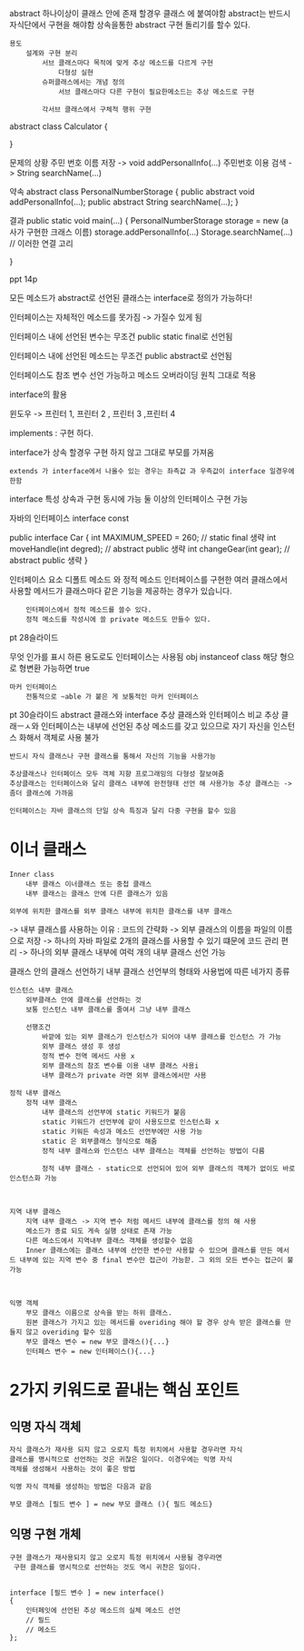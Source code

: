 


abstract 
    하나이상이 클래스 안에 존재 할경우 클래스 에 붙여야함
    abstract는 반드시 자식단에서 구현을 해야함
    상속을통한 abstract 구현 돌리기를 할수 있다.

    용도
        설계와 구현 분리
            서브 클래스마다 목적에 맞게 추상 메소드를 다르게 구현
                다형성 실현
            슈퍼클래스에서는 개념 정의
                서브 클래스마다 다른 구현이 필요한메소드는 추상 메소드로 구현
            
            각서브 클래스에서 구체적 행위 구현

abstract class Calculator
{
    
}

문제의 상황
    주민 번호 이름 저장 -> void addPersonalInfo(...)
    주민번호 이용 검색 -> String searchName(...)

약속
abstract class PersonalNumberStorage
{
    public abstract void addPersonalInfo(...);
    public abstract String searchName(...);
}

결과
public static void main(...)
{
    PersonalNumberStorage storage = new (a 사가 구현한 크래스 이름)
    storage.addPersonalInfo(...)
    Storage.searchName(...) // 이러한 연결 고리

}

ppt 14p

모든 메소드가 abstract로 선언된 클래스는 interface로 정의가 가능하다!

인터페이스는 자체적인 메소드를 못가짐 -> 가질수 있게 됨

인터페이스 내에 선언된 변수는 무조건 public static final로 선언됨

인터페이스 내에 선언된 메소드는 무조건 public abstract로 선언됨

인터페이스도 참조 변수 선언 가능하고 메소드 오버라이딩 원칙 그대로 적용



interface의 활용

윈도우 -> 프린터 1, 프린터 2 , 프린터 3 ,프린터 4

implements : 구현 하다.

interface가 상속 할경우
    구현 하지 않고 그대로 부모를 가져옴

    extends 가 interface에서 나올수 있는 경우는 좌측값 과 우측값이 interface 일경우에 한함

interface 특성
    상속과 구현 동시에 가능
    둘 이상의 인터페이스 구현 가능

자바의 인터페이스 
    interface const

public interface Car
{
    int MAXIMUM_SPEED = 260;  // static final 생략
    int moveHandle(int degred);  // abstract public 생략
    int changeGear(int gear); // abstract public 생략
}



인터페이스 요소
    디폴트 메소드 와 정적 메소드 
        인터페이스를 구현한 여러 클래스에서 사용할 메서드가 클래스마다 같은 기능을 제공하는 경우가 있습니다.

        인터페이스에서 정적 메소드를 쓸수 있다.
        정적 메소드를 작성시에 쓸 private 메소드도 만들수 있다.


pt 28슬라이드

무엇 인가를 표시 하른 용도로도 인터페이스는 사용됨
obj instanceof class 
    해당 형으로 형변환 가능하면 true

    마커 인터페이스
        전통적으로 ~able 가 붙은 게 보통적인 마커 인터페이스

pt 30슬라이드
abstract 클래스와 interface
 추상 클래스와 인터페이스 비교
    추상 클래ㅡㅅ와 인터페이스는 내부에 선언된 추상 메소드를 갖고 있으므로 자기 자신을 인스턴스 화해서 객체로 사용 불가

    반드시 자식 클래스나 구현 클래스를 통해서 자신의 기능을 사용가능

    추상클래스나 인터페이스 모두 객체 지향 프로그래밍의 다형성 잘보여줌
    추상클래스는 인터페이스와 달리 클래스 내부에 완전형태 선언 해 사용가능 추상 클래스는 -> 좀더 클래스에 가까움

    인터페이스는 자바 클래스의 단일 상속 특징과 달리 다중 구현을 할수 있음


# 이너 클래스

    Inner class 
        내부 클래스 이너클래스 또는 중첩 클래스
        내부 클래스는 클래스 안에 다른 클래스가 있음
    
    외부에 위치한 클래스를 외부 클래스 내부에 위치한 클래스를 내부 클래스


-> 내부 클래스를 사용하는 이유 : 코드의 간략화
-> 외부 클래스의 이름을 파일의 이름으로 저장
-> 하나의 자바 파일로 2개의 클래스를 사용할 수 있기 떄문에 코드 관리 편리
-> 하나의 외부 클래스 내부에 여럭 개의 내부 클래스 선언 가능 





클래스 안의 클래스 선언하기
    내부 클래스 선언부의 형태와 사용법에 따른 네가지 종류

    인스턴스 내부 클래스
        외부클래스 안에 클래스를 선언하는 것
        보통 인스턴스 내부 클래스를 줄여서 그냥 내부 클래스
    
        선행조건 
            바깥에 있는 외부 클래스가 인스턴스가 되어야 내부 클래스를 인스턴스 가 가능
            외부 클래스 생성 후 생성
            정적 변수 전역 메서드 사용 x
            외부 클래스의 참조 변수를 이용 내부 클래스 사용i
            내부 클래스가 private 라면 외부 클래스에서만 사용

    정적 내부 클래스
        정적 내부 클래스 
            내부 클래스의 선언부에 static 키워드가 붙음
            static 키워드가 선언부에 같이 사용도므로 인스턴스화 x
            static 키워든 속성과 메소드 선언부에만 사용 가능
            static 은 외부클래스 형식으로 해줌 
            정적 내부 클래스와 인스턴스 내부 클래스는 객체를 선언하는 방법이 다름

            정적 내부 클래스 - static으로 선언되어 있어 외부 클래스의 객체가 없이도 바로 인스턴스화 가능

       
    
    지역 내부 클래스
        지역 내부 클래스 -> 지역 변수 처럼 메서드 내부에 클래스를 정의 해 사용
        메소드가 종료 되도 게속 실행 상태로 존재 가능
        다른 메소드에서 지역내부 클래스 객체를 생성할수 없음
        Inner 클래스에는 클래스 내부에 선언한 변수만 사용할 수 있으며 클래스를 만든 메서드 내부에 있는 지역 변수 중 final 변수만 접근이 가능핟. 그 외의 모든 변수는 접근이 불가능



    익명 객체
        부모 클래스 이름으로 상속을 받는 하위 클래스.
        원본 클래스가 가지고 있는 메서드를 overiding 해야 할 경우 상속 받은 클래스를 만들지 않고 overiding 할수 있음 
        부모 클래스 변수 = new 부모 클래스(){...}
        인터페스 변수 = new 인터페이스(){...}





# 2가지 키워드로 끝내는 핵심 포인트
## 익명 자식 객체
    자식 클래스가 재사용 되지 않고 오로지 특정 위치에서 사용할 경우라면 자식
    클래스를 명시적으로 선언하는 것은 귀찮은 일이다. 이경우에는 익명 자식 
    객체를 생성해서 사용하는 것이 좋은 방법

    익명 자식 객체를 생성하는 방법은 다음과 같음 

    부모 클래스 [필드 변수 ] = new 부모 클래스 (){ 필드 메소드}

## 익명 구현 개체 
    구현 클래스가 재사용되지 않고 오로지 특정 위치에서 사용될 경우라면
     구현 클래스를 명시적으로 선언하는 것도 역시 귀찬은 일이다.


    interface [필드 변수 ] = new interface()
    {
        인터페잇에 선언된 추상 메소드의 실체 메소드 선언 
        // 필드
        // 메소드 
    };



